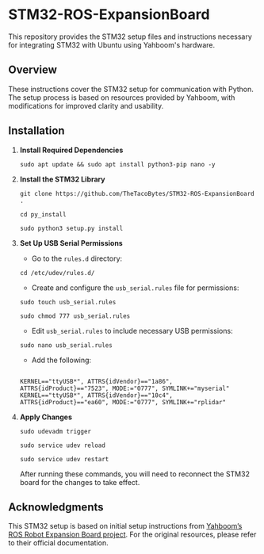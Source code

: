 # STM32-ROS-ExpansionBoard

This repository provides the STM32 setup files and instructions necessary for integrating STM32 with Ubuntu using Yahboom's hardware.

## Overview

These instructions cover the STM32 setup for communication with Python. The setup process is based on resources provided by Yahboom, with modifications for improved clarity and usability.

## Installation

1. **Install Required Dependencies**
    ```
    sudo apt update && sudo apt install python3-pip nano -y

2. **Install the STM32 Library**
    ```
    git clone https://github.com/TheTacoBytes/STM32-ROS-ExpansionBoard .
  
    cd py_install
  
    sudo python3 setup.py install
    ```

3. **Set Up USB Serial Permissions**
   - Go to the `rules.d` directory:
    ```
    cd /etc/udev/rules.d/
    ```
    
   - Create and configure the `usb_serial.rules` file for permissions:
    ```
    sudo touch usb_serial.rules

    sudo chmod 777 usb_serial.rules
    ```

   - Edit `usb_serial.rules` to include necessary USB permissions:

    ```
    sudo nano usb_serial.rules
    ```
    
   - Add the following:
    ```
    
    KERNEL=="ttyUSB*", ATTRS{idVendor}=="1a86", ATTRS{idProduct}=="7523", MODE:="0777", SYMLINK+="myserial"
    KERNEL=="ttyUSB*", ATTRS{idVendor}=="10c4", ATTRS{idProduct}=="ea60", MODE:="0777", SYMLINK+="rplidar"
    ```

5. **Apply Changes**
   ```
   sudo udevadm trigger
 
   sudo service udev reload
   
   sudo service udev restart
   ```
   After running these commands, you will need to reconnect the STM32 board for the changes to take effect.


## Acknowledgments

This STM32 setup is based on initial setup instructions from [Yahboom’s ROS Robot Expansion Board project](https://github.com/YahboomTechnology/ROS-robot-expansion-board). For the original resources, please refer to their official documentation.
